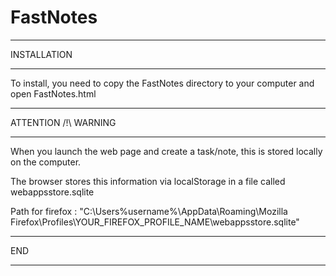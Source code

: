# FastNotes

**********************************************************************
INSTALLATION
**********************************************************************

To install, you need to copy the FastNotes directory to your computer
and open FastNotes.html


**********************************************************************
ATTENTION /!\ WARNING
**********************************************************************

When you launch the web page and create a task/note, this is stored
locally on the computer.

The browser stores this information via localStorage in a file called
webappsstore.sqlite 

Path for firefox : "C:\Users\%username%\AppData\Roaming\Mozilla\
Firefox\Profiles\YOUR_FIREFOX_PROFILE_NAME\webappsstore.sqlite"

**********************************************************************
END
**********************************************************************
